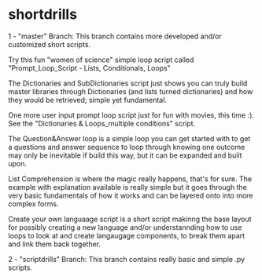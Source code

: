 # shortdrills

1 - "master" Branch:
This branch contains more developed and/or customized short scripts.

Try this fun "women of science" simple loop script called "Prompt_Loop_Script - Lists, Conditionals, Loops"

The Dictionaries and SubDictionaries script just shows you can truly build master libraries through Dictionaries (and lists turned dictionaries) and how they would be retrieved; simple yet fundamental.

One more user input prompt loop script just for fun with movies, this time :). See the "Dictionaries & Loops_multiple conditions" script.

The Question&Answer loop is a simple loop you can get started with to get a questions and answer sequence to loop through knowing one outcome may only be inevitable if build this way, but it can be expanded and built upon.

List Comprehension is where the magic really happens, that's for sure.  The example with explanation available is really simple but it goes through the very basic fundamentals of how it works and can be layered onto into more complex forms.

Create your own languaage script is a short script makinng the base layout for possibly creating a new language and/or understannding how to use loops to look at and create langaugage components, to break them apart and link them back together.

2 - "scriptdrills" Branch:
This branch contains really basic and simple .py scripts.
